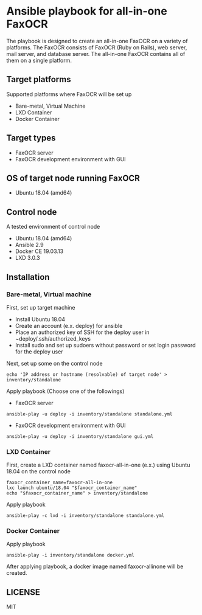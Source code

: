 # Ansible playbook for all-in-one FaxOCR
The playbook is designed to create an all-in-one FaxOCR on a variety of platforms. The FaxOCR consists of FaxOCR (Ruby on Rails), web server, mail server, and database server. The all-in-one FaxOCR contains all of them on a single platform.

## Target platforms
Supported platforms where FaxOCR will be set up
- Bare-metal, Virtual Machine
- LXD Container
- Docker Container

## Target types
- FaxOCR server
- FaxOCR development environment with GUI

## OS of target node running FaxOCR
- Ubuntu 18.04 (amd64)

## Control node
A tested environment of control node
- Ubuntu 18.04 (amd64)
- Ansible 2.9
- Docker CE 19.03.13
- LXD 3.0.3

## Installation
### Bare-metal, Virtual machine
First, set up target machine
- Install Ubuntu 18.04
- Create an account (e.x. deploy) for ansible
- Place an authorized key of SSH for the deploy user in ~deploy/.ssh/authorized_keys
- Install sudo and set up sudoers without password or set login password for the deploy user

Next, set up some on the control node
```		
echo 'IP address or hostname (resolvable) of target node' > inventory/standalone
```		
Apply playbook (Choose one of the followings)
- FaxOCR server
```
ansible-play -u deploy -i inventory/standalone standalone.yml
```
- FaxOCR development environment with GUI
```
ansible-play -u deploy -i inventory/standalone gui.yml
```

### LXD Container
First, create a LXD container named faxocr-all-in-one (e.x.) using Ubuntu 18.04 on the control node
```
faxocr_container_name=faxocr-all-in-one
lxc launch ubuntu/18.04 "$faxocr_container_name"
echo "$faxocr_container_name" > inventory/standalone
```
Apply playbook
```
ansible-play -c lxd -i inventory/standalone standalone.yml
```

### Docker Container
Apply playbook
```
ansible-play -i inventory/standalone docker.yml
```
After applying playbook, a docker image named faxocr-allinone will be created.

## LICENSE
MIT
